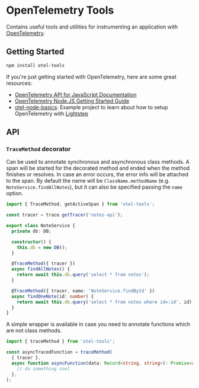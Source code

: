# OpenTelemetry Tools

Contains useful tools and utilities for instrumenting an application with [OpenTelemetry](https://opentelemetry.io/).

## Getting Started

```sh
npm install otel-tools
```

If you're just getting started with OpenTelemetry, here are some great resources:

- [OpenTelemetry API for JavaScript Documentation](https://open-telemetry.github.io/opentelemetry-js-api/)
- [OpenTelemetry Node.JS Getting Started Guide](https://opentelemetry.io/docs/js/getting-started/nodejs/)
- [otel-node-basics](https://github.com/tedsuo/otel-node-basics): Example project to learn about how to setup OpenTelemetry with [Lightstep](https://lightstep.com/)

## API

### `TraceMethod` decorator

Can be used to annotate synchronous and asynchronous class methods.
A span will be started for the decorated method and ended when the method finishes or resolves.
In case an error occurs, the error info will be attached to the span.
By default the name will be `ClassName.methodName` (e.g. `NoteService.findAllNotes`), but it can also be specified passing the `name` option.

```ts
import { TraceMethod, getActiveSpan } from 'otel-tools';

const tracer = trace.getTracer('notes-api');

export class NoteService {
  private db: DB;

  constructor() {
    this.db = new DB();
  }

  @TraceMethod({ tracer })
  async findAllNotes() {
    return await this.db.query('select * from notes');
  }

  @TraceMethod({ tracer, name: 'NoteService.findById' })
  async findOneNote(id: number) {
    return await this.db.query('select * from notes where id=:id', id);
  }
}
```

A simple wrapper is available in case you need to annotate functions which are not class methods.

```ts
import { traceMethod } from 'otel-tools';

const asyncTracedFunction = traceMethod(
  { tracer },
  async function asyncFunction(data: Record<string, string>): Promise<any> {
    // do something cool
  },
);
```
